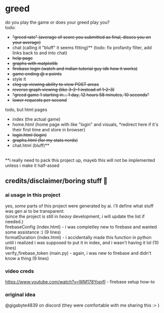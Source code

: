 # greed
do you play the game or does your greed play you? <br>
todo: 
- ~~"greed rate" (average of score you submitted as final, disses you on your average)~~
- chat (calling it "bluff" it seems fitting)** (todo: fix profanity filter, add links back to and into chat)
- ~~help page~~
- ~~graphs with matplotlib~~
- ~~firebase login (watch and indian tutorial guy idk how it works)~~
- ~~game ending @ x points~~
- style it 
- ~~clog up viewing ability to view POST areas~~
- ~~reverse graph viewing (like 3-2-1 instead of 1-2-3)~~
- ~~"greed game 1 starting in... 1 day, 12 hours 58 minutes, 10 seconds"~~
- ~~lower requests per second~~

todo, but html pages
- index (the actual game)
- home.html (home page with like "login" and visuals, *redirect here if it's their first time and store in browser)
- ~~login.html (login)~~
- ~~graphs.html (for my stats nerds)~~
- chat.html (bluff)**
<br>
**i really need to pack this project up, mayeb this will not be implemented unless i make it half-assed

## credits/disclaimer/boring stuff 🥀
### ai usage in this project
yes, _some_ parts of this project were generated by ai. i'll define what stuff was gen ai to be transparent: <br>
(since the project is still in _heavy_ development, i will update the list if needed.) <br>
firebaseConfig (index.html) - i was completley new to firebase and wanted some assistance :) (9 lines)<br> 
formatDuration (index.html) - i accidentally made this function in python until i realized i was supposed to put it in index, and i wasn't having it lol (10 lines) <br> 
verify_firebase_token (main.py) - again, i was new to firebase and didn't know a thing (9 lines) <br>
### video creds
https://www.youtube.com/watch?v=WM178YopjfI - firebase setup how-to <br>
### original idea
@gigabyte4839 on discord (they were comfortable with me sharing this :> )
